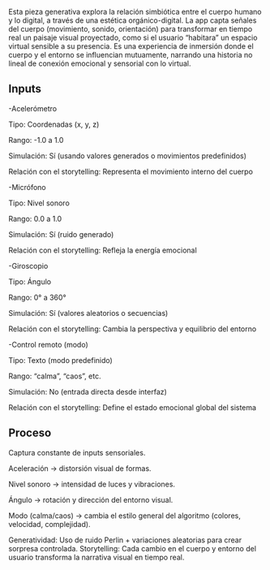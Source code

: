 Esta pieza generativa explora la relación simbiótica entre el cuerpo humano y lo digital, a través de una estética orgánico-digital. La app capta señales del cuerpo (movimiento, sonido, orientación) para transformar en tiempo real un paisaje visual proyectado, como si el usuario “habitara” un espacio virtual sensible a su presencia. Es una experiencia de inmersión donde el cuerpo y el entorno se influencian mutuamente, narrando una historia no lineal de conexión emocional y sensorial con lo virtual.


## Inputs

-Acelerómetro

Tipo: Coordenadas (x, y, z)

Rango: -1.0 a 1.0

Simulación: Sí (usando valores generados o movimientos predefinidos)

Relación con el storytelling: Representa el movimiento interno del cuerpo

-Micrófono

Tipo: Nivel sonoro

Rango: 0.0 a 1.0

Simulación: Sí (ruido generado)

Relación con el storytelling: Refleja la energía emocional

-Giroscopio

Tipo: Ángulo

Rango: 0° a 360°

Simulación: Sí (valores aleatorios o secuencias)

Relación con el storytelling: Cambia la perspectiva y equilibrio del entorno

-Control remoto (modo)

Tipo: Texto (modo predefinido)

Rango: “calma”, “caos”, etc.

Simulación: No (entrada directa desde interfaz)

Relación con el storytelling: Define el estado emocional global del sistema


## Proceso
Captura constante de inputs sensoriales.

Aceleración → distorsión visual de formas.

Nivel sonoro → intensidad de luces y vibraciones.

Ángulo → rotación y dirección del entorno visual.

Modo (calma/caos) → cambia el estilo general del algoritmo (colores, velocidad, complejidad).

Generatividad: Uso de ruido Perlin + variaciones aleatorias para crear sorpresa controlada.
Storytelling: Cada cambio en el cuerpo y entorno del usuario transforma la narrativa visual en tiempo real.
